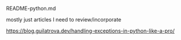 README-python.md

mostly just articles I need to review/incorporate

https://blog.guilatrova.dev/handling-exceptions-in-python-like-a-pro/

